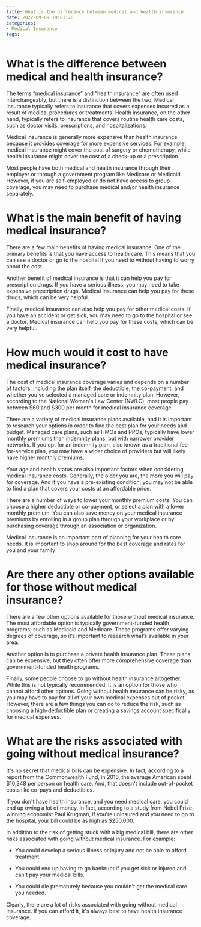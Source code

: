 ```yaml
---
title: What is the difference between medical and health insurance
date: 2022-09-09 19:01:28
categories:
- Medical Insurance
tags:
---
```



#  What is the difference between medical and health insurance?

The terms “medical insurance” and “health insurance” are often used interchangeably, but there is a distinction between the two. Medical insurance typically refers to insurance that covers expenses incurred as a result of medical procedures or treatments. Health insurance, on the other hand, typically refers to insurance that covers routine health care costs, such as doctor visits, prescriptions, and hospitalizations.

Medical insurance is generally more expensive than health insurance because it provides coverage for more expensive services. For example, medical insurance might cover the cost of surgery or chemotherapy, while health insurance might cover the cost of a check-up or a prescription.

Most people have both medical and health insurance through their employer or through a government program like Medicare or Medicaid. However, if you are self-employed or do not have access to group coverage, you may need to purchase medical and/or health insurance separately.

#  What is the main benefit of having medical insurance?

There are a few main benefits of having medical insurance. One of the primary benefits is that you have access to health care. This means that you can see a doctor or go to the hospital if you need to without having to worry about the cost. 

Another benefit of medical insurance is that it can help you pay for prescription drugs. If you have a serious illness, you may need to take expensive prescription drugs. Medical insurance can help you pay for these drugs, which can be very helpful. 

Finally, medical insurance can also help you pay for other medical costs. If you have an accident or get sick, you may need to go to the hospital or see a doctor. Medical insurance can help you pay for these costs, which can be very helpful.

#  How much would it cost to have medical insurance?

The cost of medical insurance coverage varies and depends on a number of factors, including the plan itself, the deductible, the co-payment, and whether you've selected a managed care or indemnity plan. However, according to the National Women's Law Center (NWLC), most people pay between $60 and $300 per month for medical insurance coverage.

There are a variety of medical insurance plans available, and it is important to research your options in order to find the best plan for your needs and budget. Managed care plans, such as HMOs and PPOs, typically have lower monthly premiums than indemnity plans, but with narrower provider networks. If you opt for an indemnity plan, also known as a traditional fee-for-service plan, you may have a wider choice of providers but will likely have higher monthly premiums.

Your age and health status are also important factors when considering medical insurance costs. Generally, the older you are, the more you will pay for coverage. And if you have a pre-existing condition, you may not be able to find a plan that covers your costs at an affordable price.

There are a number of ways to lower your monthly premium costs. You can choose a higher deductible or co-payment, or select a plan with a lower monthly premium. You can also save money on your medical insurance premiums by enrolling in a group plan through your workplace or by purchasing coverage through an association or organization.

Medical insurance is an important part of planning for your health care needs. It is important to shop around for the best coverage and rates for you and your family

#  Are there any other options available for those without medical insurance?

There are a few other options available for those without medical insurance.  The most affordable option is typically government-funded health programs, such as Medicaid and Medicare. These programs offer varying degrees of coverage, so it’s important to research what’s available in your area.

Another option is to purchase a private health insurance plan. These plans can be expensive, but they often offer more comprehensive coverage than government-funded health programs.

Finally, some people choose to go without health insurance altogether. While this is not typically recommended, it is an option for those who cannot afford other options. Going without health insurance can be risky, as you may have to pay for all of your own medical expenses out of pocket. However, there are a few things you can do to reduce the risk, such as choosing a high-deductible plan or creating a savings account specifically for medical expenses.

#  What are the risks associated with going without medical insurance?

It's no secret that medical bills can be expensive. In fact, according to a report from the Commonwealth Fund, in 2016, the average American spent $10,348 per person on health care. And, that doesn't include out-of-pocket costs like co-pays and deductibles.

If you don't have health insurance, and you need medical care, you could end up owing a lot of money. In fact, according to a study from Nobel Prize-winning economist Paul Krugman, if you're uninsured and you need to go to the hospital, your bill could be as high as $250,000.

In addition to the risk of getting stuck with a big medical bill, there are other risks associated with going without medical insurance. For example:

* You could develop a serious illness or injury and not be able to afford treatment.

* You could end up having to go bankrupt if you get sick or injured and can't pay your medical bills.

* You could die prematurely because you couldn't get the medical care you needed.

Clearly, there are a lot of risks associated with going without medical insurance. If you can afford it, it's always best to have health insurance coverage.